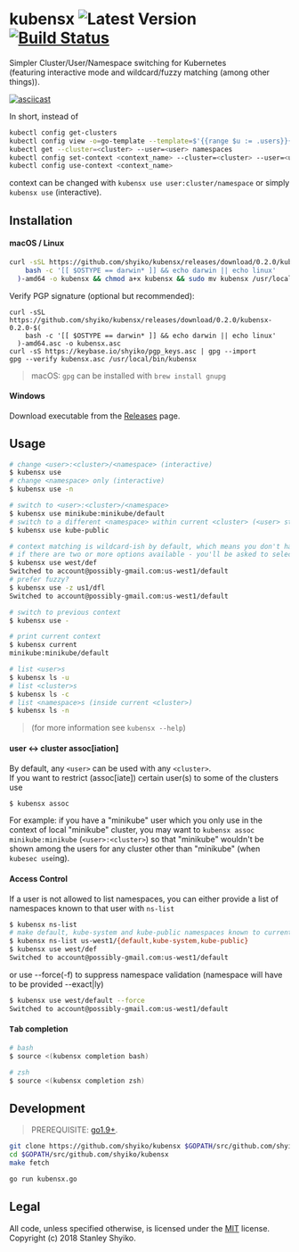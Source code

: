 # kubensx ![Latest Version](https://img.shields.io/badge/latest-0.2.0-blue.svg) [![Build Status](https://travis-ci.org/shyiko/kubensx.svg?branch=master)](https://travis-ci.org/shyiko/kubensx)

Simpler Cluster/User/Namespace switching for Kubernetes  
(featuring interactive mode and wildcard/fuzzy matching (among other things)).

[![asciicast](https://asciinema.org/a/wtn1L6Tq4wavQcKbIn45lDiLe.png)](https://asciinema.org/a/wtn1L6Tq4wavQcKbIn45lDiLe)  

In short, instead of
```sh
kubectl config get-clusters
kubectl config view -o=go-template --template=$'{{range $u := .users}}{{$u.name}}\n{{end}}'
kubectl get --cluster=<cluster> --user=<user> namespaces
kubectl config set-context <context_name> --cluster=<cluster> --user=<user> --namespace=<namespace>
kubectl config use-context <context_name>
```
context can be changed with `kubensx use user:cluster/namespace` or simply `kubensx use` (interactive).

## Installation

#### macOS / Linux

```sh
curl -sSL https://github.com/shyiko/kubensx/releases/download/0.2.0/kubensx-0.2.0-$(
    bash -c '[[ $OSTYPE == darwin* ]] && echo darwin || echo linux'
  )-amd64 -o kubensx && chmod a+x kubensx && sudo mv kubensx /usr/local/bin/
```

Verify PGP signature (optional but recommended): 

```
curl -sSL https://github.com/shyiko/kubensx/releases/download/0.2.0/kubensx-0.2.0-$(
    bash -c '[[ $OSTYPE == darwin* ]] && echo darwin || echo linux'
  )-amd64.asc -o kubensx.asc
curl -sS https://keybase.io/shyiko/pgp_keys.asc | gpg --import
gpg --verify kubensx.asc /usr/local/bin/kubensx
```  

> macOS: `gpg` can be installed with `brew install gnupg`

#### Windows

Download executable from the [Releases](https://github.com/shyiko/kubensx/releases) page.

## Usage

```sh
# change <user>:<cluster>/<namespace> (interactive)
$ kubensx use
# change <namespace> only (interactive)
$ kubensx use -n

# switch to <user>:<cluster>/<namespace> 
$ kubensx use minikube:minikube/default
# switch to a different <namespace> within current <cluster> (<user> stays the same)
$ kubensx use kube-public

# context matching is wildcard-ish by default, which means you don't have to type the whole thing
# if there are two or more options available - you'll be asked to select one
$ kubensx use west/def
Switched to account@possibly-gmail.com:us-west1/default
# prefer fuzzy?
$ kubensx use -z us1/dfl
Switched to account@possibly-gmail.com:us-west1/default

# switch to previous context
$ kubensx use -

# print current context
$ kubensx current
minikube:minikube/default

# list <user>s
$ kubensx ls -u
# list <cluster>s
$ kubensx ls -c
# list <namespace>s (inside current <cluster>)
$ kubensx ls -n
```

> (for more information see `kubensx --help`)

#### user &lt;-&gt; cluster assoc[iation] 

By default, any `<user>` can be used with any `<cluster>`.  
If you want to restrict (assoc[iate]) certain user(s) to some of the clusters use 
```sh
$ kubensx assoc
```

For example: if you have a "minikube" user which you only use in the context of local "minikube" cluster, 
you may want to `kubensx assoc minikube:minikube` (`<user>:<cluster>`) so that "minikube" 
wouldn't be shown among the users for any cluster other than "minikube" (when `kubesec use`ing).

#### Access Control

If a user is not allowed to list namespaces, you can either provide a list of namespaces known to that user with `ns-list`

```sh
$ kubensx ns-list
# make default, kube-system and kube-public namespaces known to current user in us-west1 cluster
$ kubensx ns-list us-west1/{default,kube-system,kube-public}
$ kubensx use west/def
Switched to account@possibly-gmail.com:us-west1/default
```
or use --force(-f) to suppress namespace validation (namespace will have to be provided --exact|ly)

```sh
$ kubensx use west/default --force
Switched to account@possibly-gmail.com:us-west1/default
```

#### <kbd>Tab</kbd> completion

```sh
# bash
$ source <(kubensx completion bash)

# zsh
$ source <(kubensx completion zsh)
```

## Development

> PREREQUISITE: [go1.9+](https://golang.org/dl/).

```sh
git clone https://github.com/shyiko/kubensx $GOPATH/src/github.com/shyiko/kubensx
cd $GOPATH/src/github.com/shyiko/kubensx
make fetch

go run kubensx.go
```

## Legal

All code, unless specified otherwise, is licensed under the [MIT](https://opensource.org/licenses/MIT) license.  
Copyright (c) 2018 Stanley Shyiko.
